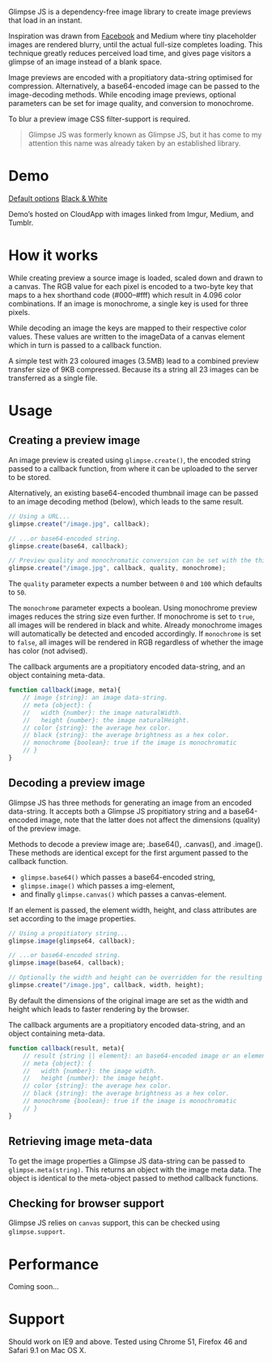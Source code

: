 Glimpse JS is a dependency-free image library to create image previews that load in an instant. 

Inspiration was drawn from [Facebook](https://code.facebook.com/posts/991252547593574/the-technology-behind-preview-photos/) and Medium where tiny placeholder images are rendered blurry, until the actual full-size completes loading. This technique greatly reduces perceived load time, and gives page visitors a glimpse of an image instead of a blank space.

Image previews are encoded with a propitiatory data-string optimised for compression. Alternatively, a base64-encoded image can be passed to the image-decoding methods. While encoding image previews, optional parameters can be set for image quality, and conversion to monochrome.

To blur a preview image CSS filter-support is required. 

> Glimpse JS was formerly known as Glimpse JS, but it has come to my attention this name was already taken by an established library.

# Demo
[Default options](http://f.cl.ly/items/1d2X0O220z1K3M1H1i0Y/demo-default.html)
[Black & White](http://f.cl.ly/items/2p3n3F330S012b0d2c27/demo-monochrome.html)

Demo’s hosted on CloudApp with images linked from Imgur, Medium, and Tumblr.

# How it works
While creating preview a source image is loaded, scaled down and drawn to a canvas. The RGB value for each pixel is encoded to a two-byte key that maps to a hex shorthand code (#000–#fff) which result in 4.096 color combinations. If an image is monochrome, a single key is used for three pixels.

While decoding an image the keys are mapped to their respective color values. These values are written to the imageData of a canvas element which in turn is passed to a callback function.

A simple test with 23 coloured images (3.5MB) lead to a combined preview transfer size of 9KB compressed. Because its a string all 23 images can be transferred as a single file.

# Usage
## Creating a preview image
An image preview is created using `glimpse.create()`, the encoded string passed to a callback function, from where it can be uploaded to the server to be stored. 

Alternatively, an existing base64-encoded thumbnail image can be passed to an image decoding method (below), which leads to the same result.

```javascript
// Using a URL...
glimpse.create("/image.jpg", callback);

// ...or base64-encoded string.
glimpse.create(base64, callback);

// Preview quality and monochromatic conversion can be set with the third and fourth parameters...
glimpse.create("/image.jpg", callback, quality, monochrome);
```
The `quality` parameter expects a number between `0` and `100` which defaults to `50`. 

The `monochrome` parameter expects a boolean. Using monochrome preview images reduces the string size even further. If monochrome is set to `true`, all images will be rendered in black and white. Already monochrome images will automatically be detected and encoded accordingly. If `monochrome` is set to `false`, all images will be rendered in RGB regardless of whether the image has color (not advised).

The callback arguments are a propitiatory encoded data-string, and an object containing meta-data.
```javascript
function callback(image, meta){
	// image {string}: an image data-string.
	// meta {object}: {
	//	 width {number}: the image naturalWidth.
	//	 height {number}: the image naturalHeight.
	// color {string}: the average hex color.
	// black {string}: the average brightness as a hex color.
	// monochrome {boolean}: true if the image is monochromatic
	// }
}
```

## Decoding a preview image
Glimpse JS has three methods for generating an image from an encoded data-string. It accepts both a Glimpse JS propitiatory string and a base64-encoded image, note that the latter does not affect the dimensions (quality) of the preview image.

Methods to decode a preview image are; .base64(), .canvas(), and .image(). These methods are identical except for the first argument passed to the callback function.

- `glimpse.base64()` which passes a base64-encoded string,
- `glimpse.image()` which passes a img-element,
- and finally `glimpse.canvas()` which passes a canvas-element.

If an element is passed, the element width, height, and class attributes are set according to the image properties.

```javascript
// Using a propitiatory string...
glimpse.image(glimpse64, callback);

// ...or base64-encoded string.
glimpse.image(base64, callback);

// Optionally the width and height can be overridden for the resulting preview image.
glimpse.create("/image.jpg", callback, width, height);
```
By default the dimensions of the original image are set as the width and height which leads to faster rendering by the browser.


The callback arguments are a propitiatory encoded data-string, and an object containing meta-data.
```javascript
function callback(result, meta){
	// result {string || element}: an base64-encoded image or an element depending on the method used.
	// meta {object}: {
	//	 width {number}: the image width.
	//	 height {number}: the image height.
	// color {string}: the average hex color.
	// black {string}: the average brightness as a hex color.
	// monochrome {boolean}: true if the image is monochromatic
	// }
}
```

## Retrieving image meta-data
To get the image properties a Glimpse JS data-string can be passed to `glimpse.meta(string)`. This returns an object with the image meta data. The object is identical to the meta-object passed to method callback functions.

## Checking for browser support
Glimpse JS relies on `canvas` support, this can be checked using `glimpse.support`.

# Performance
Coming soon...

# Support
Should work on IE9 and above. Tested using Chrome 51, Firefox 46 and Safari 9.1 on Mac OS X.
